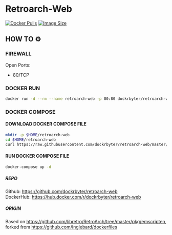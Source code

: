 # Retroarch-Web
[![Docker Pulls](https://img.shields.io/docker/pulls/dockrbyter/retroarch-web.svg)](https://hub.docker.com/r/dockrbyter/retroarch-web)
[![Image Size](https://img.shields.io/docker/image-size/dockrbyter/retroarch-web.svg)](https://hub.docker.com/r/dockrbyter/retroarch-web)

## HOW TO ⚙️
### FIREWALL
Open Ports:
 - 80/TCP

### DOCKER RUN
```bash
docker run -d --rm --name retroarch-web -p 80:80 dockrbyter/retroarch-web:latest
```

### DOCKER COMPOSE
#### DOWNLOAD DOCKER COMPOSE FILE
```bash
mkdir -p $HOME/retroarch-web
cd $HOME/retroarch-web
curl https://raw.githubusercontent.com/dockrbyter/retroarch-web/master/docker-compose.yml docker-compose.yml
```

#### RUN DOCKER COMPOSE FILE
```bash
docker-compose up -d
```

##### REPO
Github: https://github.com/dockrbyter/retroarch-web  
DockerHub: https://hub.docker.com/r/dockrbyter/retroarch-web
##### ORIGIN
Based on https://github.com/libretro/RetroArch/tree/master/pkg/emscripten,  
forked from https://github.com/Inglebard/dockerfiles  

